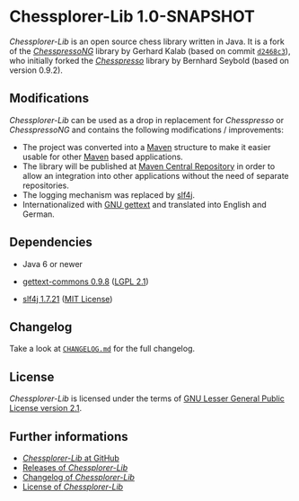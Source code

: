 Chessplorer-Lib 1.0-SNAPSHOT
============================

*Chessplorer-Lib* is an open source chess library written in Java. It is a fork
of the [*ChesspressoNG*](https://github.com/gkalab/chesspressong) library by
Gerhard Kalab (based on commit
[`d2468c3`](https://github.com/gkalab/chesspressong/tree/d2468c3ba25eb38f4a502dedc454d4aab4226ea3)),
who initially forked the
[*Chesspresso*](https://github.com/BernhardSeybold/Chesspresso) library by
Bernhard Seybold (based on version 0.9.2).


Modifications
-------------

*Chessplorer-Lib* can be used as a drop in replacement for *Chesspresso* or
*ChesspressoNG* and contains the following modifications / improvements:

-   The project was converted into a [Maven](https://maven.apache.org/)
    structure to make it easier usable for other
    [Maven](https://maven.apache.org/) based applications.
-   The library will be published at
    [Maven Central Repository](http://search.maven.org/) in order to allow an
    integration into other applications without the need of separate
    repositories.
-   The logging mechanism was replaced by [slf4j](http://www.slf4j.org/).
-   Internationalized with [GNU gettext](https://www.gnu.org/software/gettext/)
    and translated into English and German.


Dependencies
------------

-   Java 6 or newer

-   [gettext-commons 0.9.8](https://code.google.com/archive/p/gettext-commons/)
    ([LGPL 2.1](share/licenses/gettext-commons.license.txt))

-   [slf4j 1.7.21](http://www.slf4j.org/)
    ([MIT License](share/licenses/slf4j-api.license.txt))


Changelog
---------

Take a look at [`CHANGELOG.md`](CHANGELOG.md) for the full changelog.


License
-------

*Chessplorer-Lib* is licensed under the terms of
[GNU Lesser General Public License version 2.1](LICENSE.txt).


Further informations
--------------------

-   [*Chessplorer-Lib* at GitHub](https://github.com/Chessplorer/Chessplorer-Lib)
-   [Releases of *Chessplorer-Lib*](https://github.com/Chessplorer/Chessplorer-Lib/releases)
-   [Changelog of *Chessplorer-Lib*](https://github.com/Chessplorer/Chessplorer-Lib/blob/develop/CHANGELOG.md)
-   [License of *Chessplorer-Lib*](https://github.com/Chessplorer/Chessplorer-Lib/blob/develop/LICENSE.txt)
